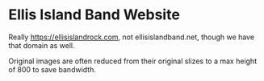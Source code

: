 # Ellis Island Band Website

Really https://ellisislandrock.com, not ellisislandband.net, though we have
that domain as well.

Original images are often reduced from their original slizes to a max height
of 800 to save bandwidth.
